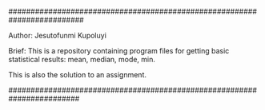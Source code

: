 #########################################################################

Author: Jesutofunmi Kupoluyi

Brief: This is a repository containing program files for getting basic
statistical results: mean, median, mode, min.

This is also the solution to an assignment.

########################################################################
